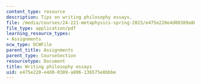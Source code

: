 ```yaml
---
content_type: resource
description: Tips on writing philosophy essays.
file: /media/courses/24-221-metaphysics-spring-2015/e475e220e4d00389a806136575e8bbbe_MIT24_221S15_Philosophy.pdf
file_type: application/pdf
learning_resource_types:
- Assignments
ocw_type: OCWFile
parent_title: Assignments
parent_type: CourseSection
resourcetype: Document
title: Writing philosophy essays
uid: e475e220-e4d0-0389-a806-136575e8bbbe
---
```

